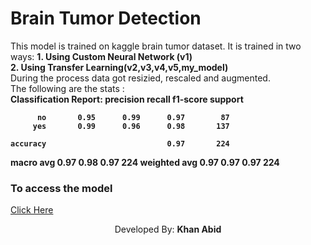 <h1>Brain Tumor Detection</h1>
<div>
  This model is trained on kaggle brain tumor dataset.
  It is trained in two ways:
          <b>1. Using Custom Neural Network (v1)</b><br>
          <b>2. Using Transfer Learning(v2,v3,v4,v5,my_model)</b><br>
  During the process data got resizied, rescaled and augmented.<br>
  The following are the stats :<br>
      <b>
        Classification Report:
              precision    recall  f1-score   support

          no       0.95      0.99      0.97        87
         yes       0.99      0.96      0.98       137

    accuracy                           0.97       224
   macro avg       0.97      0.98      0.97       224
weighted avg       0.97      0.97      0.97       224
      </b>
<h3>To access the model </h3>
<a href="https://brain-tumor-detection-btd.streamlit.app/#brain-tumor-detection">Click Here </a>
<br>  <p style= text-align:center;>Developed By: <b>Khan Abid</b></p>
</div>
